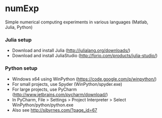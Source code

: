 numExp
================

Simple numerical computing experiments in various languages (Matlab, Julia, Python)

### Julia setup
- Download and install Julia (http://julialang.org/downloads/)
- Download and install JuliaStudio (http://forio.com/products/julia-studio/)

### Python setup
- Windows x64 using WinPython (https://code.google.com/p/winpython/)
- For small projects, use Spyder (WinPython/spyder.exe)
- For large projects, use PyCharm (http://www.jetbrains.com/pycharm/download/)
- In PyCharm, File > Settings > Project Interpreter > Select WinPython/python/python.exe
- Also see http://sjbyrnes.com/?page_id=67
